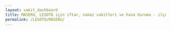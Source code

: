 ```yaml
---
layout: vakit_dashboard
title: MASERU, LESOTO için iftar, namaz vakitleri ve hava durumu - ilçe/eyalet seç
permalink: /LESOTO/MASERU/
---
```


<script type="text/javascript">
  var GLOBAL_COUNTRY = 'LESOTO';
  var GLOBAL_CITY = 'MASERU';
  var GLOBAL_STATE = '';
  var lat = 72;
  var lon = 21;
</script>
